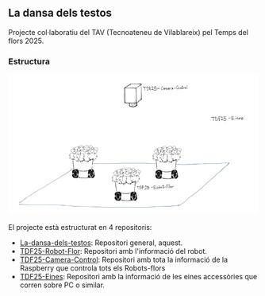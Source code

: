 ## La dansa dels testos

Projecte col·laboratiu del TAV (Tecnoateneu de Vilablareix) pel Temps del flors 2025.

### Estructura
![alt text](TDF25-Estructura.jpg)

El projecte està estructurat en 4 repositoris:
- [La-dansa-dels-testos](): Repositori general, aquest.
- [TDF25-Robot-Flor](https://github.com/tecnoateneu/TDF25-Robot-Flor): Repositori amb l'informació del robot.
- [TDF25-Camera-Control](https://github.com/tecnoateneu/TDF25-Camera-Control): Repositori amb tota la informació de la Raspberry que controla tots els Robots-flors
- [TDF25-Eines](https://github.com/tecnoateneu/TDF25-Eines): Repositori amb la informació de les eines accessòries que corren sobre PC o similar.
